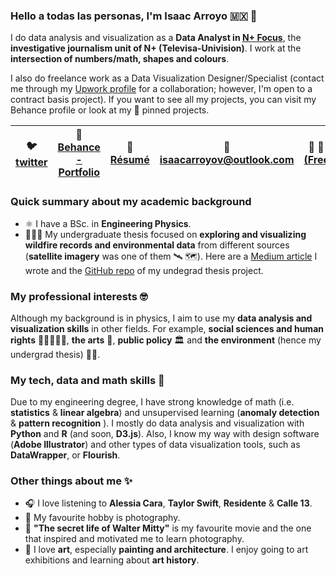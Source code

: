 ### Hello a todas las personas, I'm Isaac Arroyo 🇲🇽 👋

I do data analysis and visualization as a **Data Analyst in [N+ Focus](https://www.nmas.com.mx/nmas-focus/programas)**, the **investigative journalism unit of N+ (Televisa-Univision)**. I work at the **intersection of numbers/math, shapes and colours**.

I also do freelance work as a Data Visualization Designer/Specialist (contact me through my [Upwork profile](https://www.upwork.com/freelancers/~0140686444a348e01a) for a collaboration; however, I'm open to a contract basis project). If you want to see all my projects, you can visit my Behance profile or look at my 📌 pinned projects.


| 🐦 [twitter](https://www.twitter.com/unisaacarroyov/) | 🎨 [Behance - Portfolio](https://www.behance.net/unisaacarroyov) | 📄 [Résumé](https://github.com/isaacarroyov/isaacarroyov/blob/main/Resume_Isaac_Arroyo.pdf) |📧 isaacarroyov@outlook.com | :handshake: :page_facing_up: [Upwork (Freelancing)](https://www.upwork.com/freelancers/~0140686444a348e01a) |
|---|---|---|---|---|

### Quick summary about my academic background
- ⚛️ I have a BSc. in **Engineering Physics**. 
- 🌳🔥🌳 My undergraduate thesis focused on **exploring and visualizing wildfire records and environmental data** from different sources (**satellite imagery** was one of them 🛰️ 🗺️). Here are a [Medium article](https://towardsdatascience.com/data-exploration-google-earth-engine-as-my-undergrad-thesis-531ac794dc9b) I wrote and the [GitHub repo](https://github.com/isaacarroyov/thesis_undergrad) of my undegrad thesis project.

### My professional interests 🤓
Although my background is in physics, I aim to use my **data analysis and visualization skills** in other fields. For example, **social sciences and human rights** 🧑‍🤝‍🧑👬👭, **the arts** 🎨, **public policy** 🏛️ and **the environment** (hence my undergrad thesis) 🌱🍃.

### My tech, data and math skills 📝
Due to my engineering degree, I have strong knowledge of math (i.e. **statistics** & **linear algebra**) and unsupervised learning (**anomaly detection** & **pattern recognition** ). I mostly do data analysis and visualization with **Python** and **R** (and soon, **D3.js**). Also, I know my way with design software (**Adobe Illustrator**) and other types of data visualization tools, such as **DataWrapper**, or **Flourish**.

### Other things about me ✨
- 🎧 I love listening to **Alessia Cara**, **Taylor Swift**, **Residente** & **Calle 13**.
- 📸 My favourite hobby is photography.
- 🎥 **"The secret life of Walter Mitty"** is my favourite movie and the one that inspired and motivated me to learn photography.
- 🎨 I love **art**, especially **painting and architecture**. I enjoy going to art exhibitions and learning about **art history**.